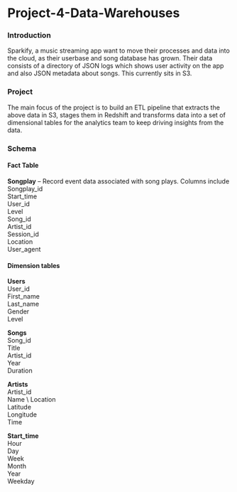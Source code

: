 # Project-4-Data-Warehouses

### Introduction

Sparkify, a music streaming app want to move their processes and data into the cloud, as their userbase and song database has grown. Their data consists of a directory of JSON logs which shows user activity on the app and also JSON metadata about songs. This currently sits in S3. 

### Project
The main focus of the project is to build an ETL pipeline that extracts the above data in S3, stages them in Redshift and transforms data into a set of dimensional tables for the analytics team to keep driving insights from the data. 

### Schema
#### Fact Table

**Songplay** – Record event data associated with song plays. Columns include \
Songplay_id \
Start_time \
User_id \
Level \
Song_id \
Artist_id \
Session_id \
Location \
User_agent

#### Dimension tables
**Users** \
User_id \
First_name \
Last_name \
Gender \
Level 

**Songs** \
Song_id \
Title \
Artist_id \
Year \
Duration 

**Artists** \
Artist_id \
Name	\ 
Location \
Latitude \
Longitude \
Time 
 
**Start_time** \
Hour \
Day \
Week \
Month \
Year \
Weekday 


